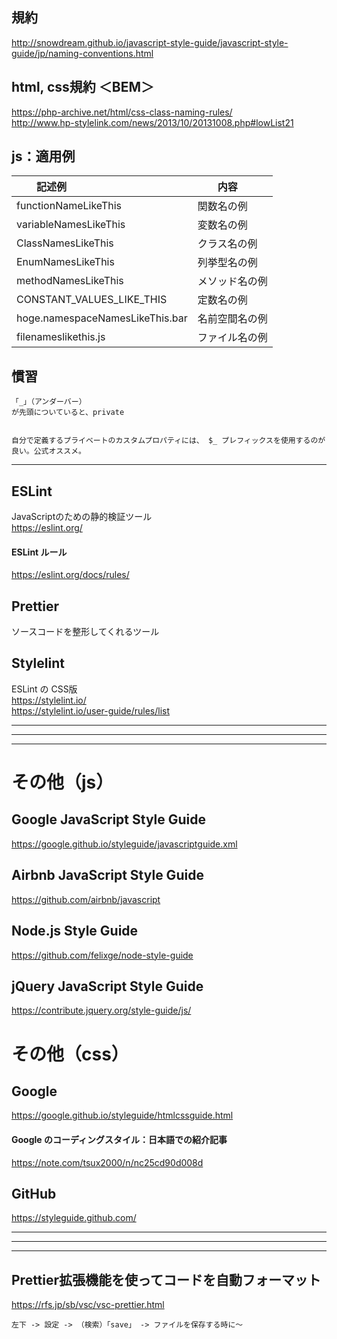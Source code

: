 
## 規約
http://snowdream.github.io/javascript-style-guide/javascript-style-guide/jp/naming-conventions.html


## html, css規約  ＜BEM＞
https://php-archive.net/html/css-class-naming-rules/      
http://www.hp-stylelink.com/news/2013/10/20131008.php#lowList21      

## js：適用例

|　　記述例                         |　　内容          |
|:----------------------------------|:-----------------|
|  functionNameLikeThis             |  関数名の例      |
|  variableNamesLikeThis            |  変数名の例      |
|  ClassNamesLikeThis               |  クラス名の例    |
|  EnumNamesLikeThis                |  列挙型名の例    |
|  methodNamesLikeThis              |  メソッド名の例  |
|  CONSTANT_VALUES_LIKE_THIS        |  定数名の例      |
|  hoge.namespaceNamesLikeThis.bar  |  名前空間名の例  |
|  filenameslikethis.js             |  ファイル名の例  |



## 慣習
```
「_」（アンダーバー）
が先頭についていると、private


自分で定義するプライベートのカスタムプロパティには、 $_ プレフィックスを使用するのが良い。公式オススメ。
```

________________________________________________
## ESLint
JavaScriptのための静的検証ツール  
https://eslint.org/

#### ESLint ルール
https://eslint.org/docs/rules/


## Prettier
ソースコードを整形してくれるツール



## Stylelint
ESLint の CSS版  
https://stylelint.io/  
https://stylelint.io/user-guide/rules/list  

________________________________________________
________________________________________________
________________________________________________
# その他（js）

## Google JavaScript Style Guide
https://google.github.io/styleguide/javascriptguide.xml

## Airbnb JavaScript Style Guide
https://github.com/airbnb/javascript

## Node.js Style Guide
https://github.com/felixge/node-style-guide

## jQuery JavaScript Style Guide
https://contribute.jquery.org/style-guide/js/


# その他（css）

## Google
https://google.github.io/styleguide/htmlcssguide.html

#### Google のコーディングスタイル：日本語での紹介記事
https://note.com/tsux2000/n/nc25cd90d008d

## GitHub
https://styleguide.github.com/

________________________________________________
________________________________________________
________________________________________________

## Prettier拡張機能を使ってコードを自動フォーマット
https://rfs.jp/sb/vsc/vsc-prettier.html

```
左下 -> 設定 -> （検索）「save」 -> ファイルを保存する時に～
```



